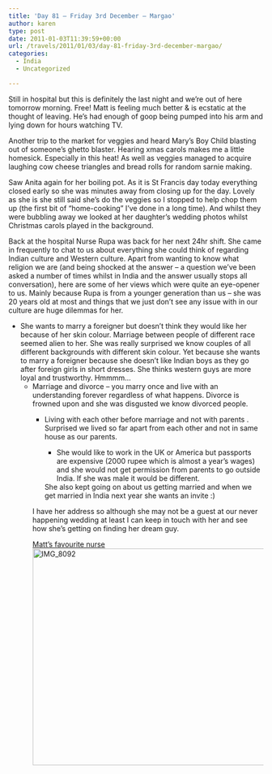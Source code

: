 ```yaml
---
title: 'Day 81 – Friday 3rd December – Margao'
author: karen
type: post
date: 2011-01-03T11:39:59+00:00
url: /travels/2011/01/03/day-81-friday-3rd-december-margao/
categories:
  - India
  - Uncategorized

---
```

Still in hospital but this is definitely the last night and we’re out of here tomorrow morning. Free! Matt is feeling much better & is ecstatic at the thought of leaving. He’s had enough of goop being pumped into his arm and lying down for hours watching TV. 

Another trip to the market for veggies and heard Mary’s Boy Child blasting out of someone’s ghetto blaster. Hearing xmas carols makes me a little homesick. Especially in this heat! As well as veggies managed to acquire laughing cow cheese triangles and bread rolls for random sarnie making.

Saw Anita again for her boiling pot. As it is St Francis day today everything closed early so she was minutes away from closing up for the day. Lovely as she is she still said she’s do the veggies so I stopped to help chop them up (the first bit of “home-cooking” I’ve done in a long time). And whilst they were bubbling away we looked at her daughter’s wedding photos whilst Christmas carols played in the background.

Back at the hospital Nurse Rupa was back for her next 24hr shift. She came in frequently to chat to us about everything she could think of regarding Indian culture and Western culture. Apart from wanting to know what religion we are (and being shocked at the answer – a question we’ve been asked a number of times whilst in India and the answer usually stops all conversation), here are some of her views which were quite an eye-opener to us. Mainly because Rupa is from a younger generation than us – she was 20 years old at most and things that we just don’t see any issue with in our culture are huge dilemmas for her.

  * She wants to marry a foreigner but doesn’t think they would like her because of her skin colour. Marriage between people of different race seemed alien to her. She was really surprised we know couples of all different backgrounds with different skin colour. Yet because she wants to marry a foreigner because she doesn’t like Indian boys as they go after foreign girls in short dresses. She thinks western guys are more loyal and trustworthy. Hmmmm… 
      * Marriage and divorce – you marry once and live with an understanding forever regardless of what happens. Divorce is frowned upon and she was disgusted we know divorced people. 
          * Living with each other before marriage and not with parents . Surprised we lived so far apart from each other and not in same house as our parents. 
              * She would like to work in the UK or America but passports are expensive (2000 rupee which is almost a year’s wages) and she would not get permission from parents to go outside India. If she was male it would be different.</ul> 
            She also kept going on about us getting married and when we get married in India next year she wants an invite :)
            
            I have her address so although she may not be a guest at our never happening wedding at least I can keep in touch with her and see how she’s getting on finding her dream guy.
            
            [Matt’s favourite nurse<img title="IMG_8092" style="border-top-width: 0px; display: block; border-left-width: 0px; float: none; border-bottom-width: 0px; margin-left: auto; margin-right: auto; border-right-width: 0px" height="427" alt="IMG_8092" src="http://www.mattburns.co.uk/travels/wp-content/uploads/2011/01/IMG_8092_thumb.jpg" width="640" border="0" />][1]

 [1]: http://www.mattburns.co.uk/travels/wp-content/uploads/2011/01/IMG_8092.jpg